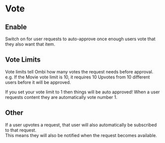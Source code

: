 # Vote

## Enable

Switch on for user requests to auto-approve once enough users vote that they also want that item.

## Vote Limits

Vote limits tell Ombi how many votes the request needs before approval.  
e.g. If the Movie vote limit is 10, it requires 10 Upvotes from 10 different users before it will be approved.

If you set your vote limit to 1 then things will be auto approved!
When a user requests content they are automatically vote number 1.

## Other

If a user upvotes a request, that user will also automatically be subscribed to that request.  
This means they will also be notified when the request becomes available.
